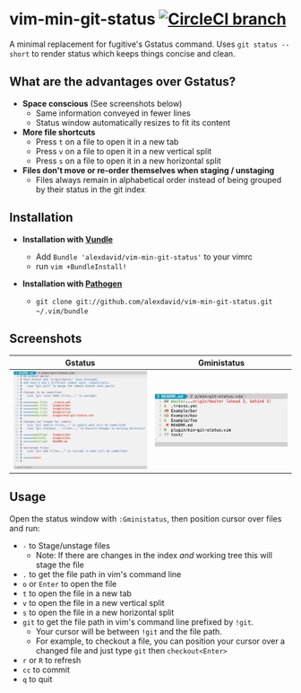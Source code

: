 vim-min-git-status [![CircleCI branch](https://img.shields.io/circleci/project/alexdavid/vim-min-git-status/master.svg)](https://circleci.com/gh/alexdavid/vim-min-git-status/tree/master)
==================

A minimal replacement for fugitive's Gstatus command. Uses `git status --short` to render status which keeps things concise and clean.


## What are the advantages over Gstatus?
* **Space conscious** (See screenshots below)
  - Same information conveyed in fewer lines
  - Status window automatically resizes to fit its content
* **More file shortcuts**
  - Press `t` on a file to open it in a new tab
  - Press `v` on a file to open it in a new vertical split
  - Press `s` on a file to open it in a new horizontal split
* **Files don't move or re-order themselves when staging / unstaging**
  - Files always remain in alphabetical order instead of being grouped by their status in the git index

## Installation
* **Installation with [Vundle](https://github.com/gmarik/Vundle.vim)**
  - Add `Bundle 'alexdavid/vim-min-git-status'` to your vimrc
  - run `vim +BundleInstall!`

* **Installation with [Pathogen](https://github.com/tpope/vim-pathogen)**
  - `git clone git://github.com/alexdavid/vim-min-git-status.git ~/.vim/bundle`

## Screenshots
| **Gstatus**                 |**Gministatus**                       |
|-----------------------------|--------------------------------------|
| ![Gstatus](doc/Gstatus.png) | ![Gminisatatus](doc/Gministatus.png) |

## Usage
Open the status window with `:Gministatus`, then position cursor over files and run:
* `-` to Stage/unstage files
  - Note: If there are changes in the index *and* working tree this will stage the file
* `.` to get the file path in vim's command line
* `o` or `Enter` to open the file
* `t` to open the file in a new tab
* `v` to open the file in a new vertical split
* `s` to open the file in a new horizontal split
* `git` to get the file path in vim's command line prefixed by `!git`.
  * Your cursor will be between `!git` and the file path.
  * For example, to checkout a file, you can position your cursor over a changed file and just type `git` then `checkout<Enter>`
* `r` or `R` to refresh
* `cc` to commit
* `q` to quit
